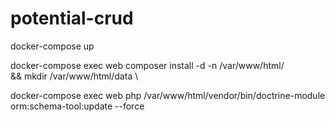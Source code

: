 # potential-crud

docker-compose up

docker-compose exec web composer install -d -n /var/www/html/ \
    && mkdir /var/www/html/data \

docker-compose exec web php /var/www/html/vendor/bin/doctrine-module orm:schema-tool:update --force

